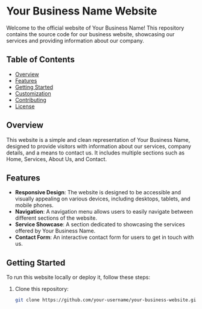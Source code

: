 # Your Business Name Website

Welcome to the official website of Your Business Name! This repository contains the source code for our business website, showcasing our services and providing information about our company.

## Table of Contents
- [Overview](#overview)
- [Features](#features)
- [Getting Started](#getting-started)
- [Customization](#customization)
- [Contributing](#contributing)
- [License](#license)

## Overview

This website is a simple and clean representation of Your Business Name, designed to provide visitors with information about our services, company details, and a means to contact us. It includes multiple sections such as Home, Services, About Us, and Contact.

## Features

- **Responsive Design**: The website is designed to be accessible and visually appealing on various devices, including desktops, tablets, and mobile phones.
- **Navigation**: A navigation menu allows users to easily navigate between different sections of the website.
- **Service Showcase**: A section dedicated to showcasing the services offered by Your Business Name.
- **Contact Form**: An interactive contact form for users to get in touch with us.

## Getting Started

To run this website locally or deploy it, follow these steps:

1. Clone this repository:
   ```bash
   git clone https://github.com/your-username/your-business-website.git
